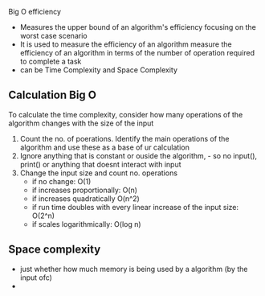 Big O efficiency
- Measures the upper bound of an algorithm's efficiency focusing on the worst case scenario
- It is used to measure the efficiency of an algorithm measure the efficiency of an algorithm in terms of the number of operation required to complete a task
- can be Time Complexity and Space Complexity
## Calculation Big O
To calculate the time complexity, consider how many operations of the algorithm changes with the size of the input

1. Count the no. of poerations. Identify the main operations of the algorithm and use these as a base of ur calculation
2. Ignore anything that is constant or ouside the algorithm, - so no input(), print() or anything that doesnt interact with input
3. Change the input size and count no. operations
	- if no change: O(1)
	- if increases proportionally: O(n)
	- if increases quadratically O(n^2)
	- if run time doubles with every linear increase of the input size: O(2^n)
	- if scales logarithmically: O(log n)


## Space complexity
-  just whether how much memory is being used by a algorithm (by the input ofc)
- 